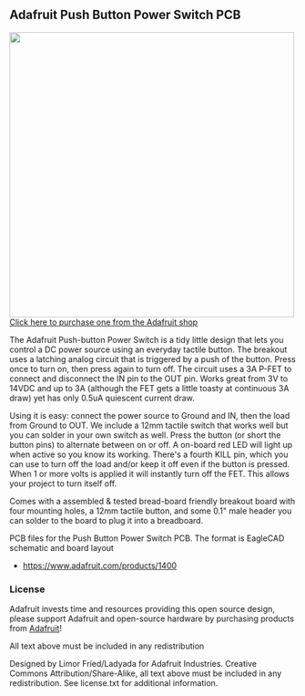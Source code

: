 ## Adafruit Push Button Power Switch PCB
<a href="http://www.adafruit.com/products/1400"><img src="assets/image.jpg?raw=true" width="500px"><br/>
Click here to purchase one from the Adafruit shop</a>

The Adafruit Push-button Power Switch is a tidy little design that lets you control a DC power source using an everyday tactile button. The breakout uses a latching analog circuit that is triggered by a push of the button. Press once to turn on, then press again to turn off. The circuit uses a 3A P-FET to connect and disconnect the IN pin to the OUT pin. Works great from 3V to 14VDC and up to 3A (although the FET gets a little toasty at continuous 3A draw) yet has only 0.5uA quiescent current draw.

Using it is easy: connect the power source to Ground and IN, then the load from Ground to OUT. We include a 12mm tactile switch that works well but you can solder in your own switch as well. Press the button (or short the button pins) to alternate between on or off. A on-board red LED will light up when active so you know its working. There's a fourth KILL pin, which you can use to turn off the load and/or keep it off even if the button is pressed. When 1 or more volts is applied it will instantly turn off the FET. This allows your project to turn itself off.

Comes with a assembled & tested bread-board friendly breakout board with four mounting holes, a 12mm tactile button, and some 0.1" male header you can solder to the board to plug it into a breadboard.

PCB files for the Push Button Power Switch PCB. The format is EagleCAD schematic and board layout
- https://www.adafruit.com/products/1400

### License

Adafruit invests time and resources providing this open source design, please support Adafruit and open-source hardware by purchasing products from [Adafruit](https://www.adafruit.com)!

All text above must be included in any redistribution

Designed by Limor Fried/Ladyada for Adafruit Industries.
Creative Commons Attribution/Share-Alike, all text above must be included in any redistribution. 
See license.txt for additional information.
